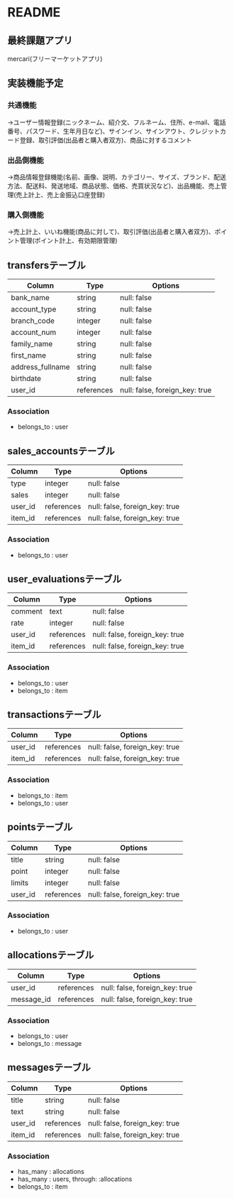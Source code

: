# README

## 最終課題アプリ
mercari(フリーマーケットアプリ)

## 実装機能予定
### 共通機能
→ユーザー情報登録(ニックネーム、紹介文、フルネーム、住所、e-mail、電話番号、パスワード、生年月日など)、サインイン、サインアウト、クレジットカード登録、取引評価(出品者と購入者双方)、商品に対するコメント

### 出品側機能
→商品情報登録機能(名前、画像、説明、カテゴリー、サイズ、ブランド、配送方法、配送料、発送地域、商品状態、価格、売買状況など)、出品機能、売上管理(売上計上、売上金振込口座登録)

### 購入側機能
→売上計上、いいね機能(商品に対して)、取引評価(出品者と購入者双方)、ポイント管理(ポイント計上、有効期限管理)


## transfersテーブル

|Column|Type|Options|
|------|----|-------|
|bank_name|string|null: false|
|account_type|string|null: false|
|branch_code|integer|null: false|
|account_num|integer|null: false|
|family_name|string|null: false|
|first_name|string|null: false|
|address_fullname|string|null: false|
|birthdate|string|null: false|
|user_id|references|null: false, foreign_key: true|

### Association
- belongs_to : user


## sales_accountsテーブル

|Column|Type|Options|
|------|----|-------|
|type|integer|null: false|
|sales|integer|null: false|
|user_id|references|null: false, foreign_key: true|
|item_id|references|null: false, foreign_key: true|

### Association
- belongs_to : user


## user_evaluationsテーブル

|Column|Type|Options|
|------|----|-------|
|comment|text|null: false|
|rate|integer|null: false|
|user_id|references|null: false, foreign_key: true|
|item_id|references|null: false, foreign_key: true|

### Association
- belongs_to : user
- belongs_to : item


## transactionsテーブル

|Column|Type|Options|
|------|----|-------|
|user_id|references|null: false, foreign_key: true|
|item_id|references|null: false, foreign_key: true|

### Association
- belongs_to : item
- belongs_to : user


## pointsテーブル

|Column|Type|Options|
|------|----|-------|
|title|string|null: false|
|point|integer|null: false|
|limits|integer|null: false|
|user_id|references|null: false, foreign_key: true|

### Association
- belongs_to : user


## allocationsテーブル

|Column|Type|Options|
|------|----|-------|
|user_id|references|null: false, foreign_key: true|
|message_id|references|null: false, foreign_key: true|

### Association
- belongs_to : user
- belongs_to : message


## messagesテーブル

|Column|Type|Options|
|------|----|-------|
|title|string|null: false|
|text|string|null: false|
|user_id|references|null: false, foreign_key: true|
|item_id|references|null: false, foreign_key: true|

### Association
- has_many : allocations
- has_many : users, through: :allocations
- belongs_to : item
